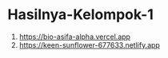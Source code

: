 # Hasilnya-Kelompok-1
1. https://bio-asifa-alpha.vercel.app
2. https://keen-sunflower-677633.netlify.app
